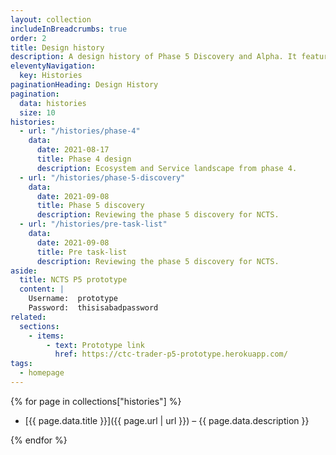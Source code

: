```yaml
---
layout: collection
includeInBreadcrumbs: true
order: 2
title: Design history
description: A design history of Phase 5 Discovery and Alpha. It features posts that describe the development of new features, iterations of existing ones.
eleventyNavigation:
  key: Histories
paginationHeading: Design History
pagination:
  data: histories
  size: 10
histories:
  - url: "/histories/phase-4"
    data:
      date: 2021-08-17
      title: Phase 4 design
      description: Ecosystem and Service landscape from phase 4.
  - url: "/histories/phase-5-discovery"
    data:
      date: 2021-09-08
      title: Phase 5 discovery
      description: Reviewing the phase 5 discovery for NCTS.
  - url: "/histories/pre-task-list"
    data:
      date: 2021-09-08
      title: Pre task-list
      description: Reviewing the phase 5 discovery for NCTS.
aside:
  title: NCTS P5 prototype
  content: |
    Username:  prototype
    Password:  thisisabadpassword
related:
  sections:
    - items:
        - text: Prototype link
          href: https://ctc-trader-p5-prototype.herokuapp.com/
tags:
  - homepage
---
```


{% for page in collections["histories"] %}

- [{{ page.data.title }}]({{ page.url | url }}) – {{ page.data.description }}

{% endfor %}
